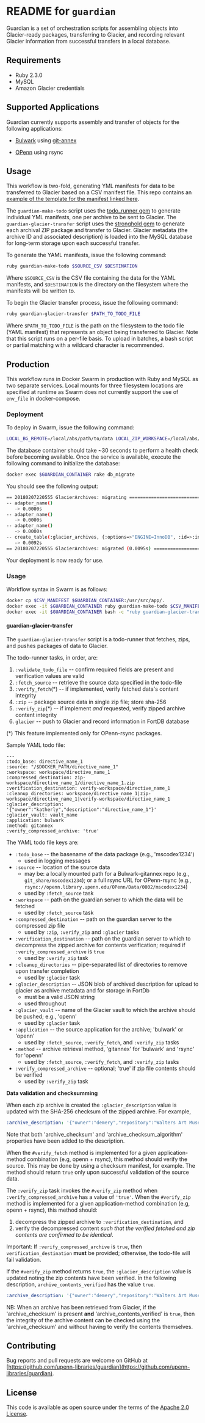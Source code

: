 # README for `guardian`

Guardian is a set of orchestration scripts for assembling objects into Glacier-ready packages, transferring to Glacier, and recording relevant Glacier information from successful transfers in a local database.

## Requirements

* Ruby 2.3.0
* MySQL
* Amazon Glacier credentials

## Supported Applications

Guardian currently supports assembly and transfer of objects for the following applications:

* [Bulwark](https://github.com/upenn-libraries/bulwark) using [git-annex](https://git-annex.branchable.com/)

* [OPenn](https://openn.library.upenn.edu) using rsync

## Usage

This workflow is two-fold, generating YML manifests for data to be transferred to Glacier based on a CSV manifest file.  This repo contains an [example of the template for the manifest linked here](examples/example_guardian_manifest.csv).

The `guardian-make-todo` script uses the [todo_runner gem](https://github.com/upenn-libraries/todo_runner) to generate individual YML manifests, one per archive to be sent to Glacier.  The `guardian-glacier-transfer` script uses the [stronghold gem](https://github.com/upenn-libraries/stronghold) to generate each archival ZIP package and transfer to Glacier.  Glacier metadata (the archive ID and associated description) is loaded into the MySQL database for long-term storage upon each successful transfer. 

To generate the YAML manifests, issue the following command:

```bash 
ruby guardian-make-todo $SOURCE_CSV $DESTINATION
```

Where `$SOURCE_CSV` is the CSV file containing the data for the YAML manifests, and `$DESTINATION` is the directory on the filesystem where the manifests will be written to.

To begin the Glacier transfer process, issue the following command:

```bash
ruby guardian-glacier-transfer $PATH_TO_TODO_FILE
```

Where `$PATH_TO_TODO_FILE` is the path on the filesystem to the todo file (YAML manifest) that represents an object being transferred to Glacier.  Note that this script runs on a per-file basis.  To upload in batches, a bash script or partial matching with a wildcard character is recommended.

## Production

This workflow runs in Docker Swarm in production with Ruby and MySQL as two separate services.  Local mounts for three filesystem locations are specified at runtime as Swarm does not currently support the use of `env_file` in docker-compose.

### Deployment

To deploy in Swarm, issue the following command:

```bash
LOCAL_BG_REMOTE=/local/abs/path/to/data LOCAL_ZIP_WORKSPACE=/local/abs/path/to/workspace LOCAL_LOG_FILE=/local/abs/path/to/logsdir/ docker stack deploy -c docker-compose.yml guardian
```

The database container should take ~30 seconds to perform a health check before becoming available.  Once the service is available, execute the following command to initialize the database:

```bash
docker exec $GUARDIAN_CONTAINER rake db_migrate
```

You should see the following output:

```bash
== 20180207220555 GlacierArchives: migrating ==================================
-- adapter_name()
   -> 0.0000s
-- adapter_name()
   -> 0.0000s
-- adapter_name()
   -> 0.0000s
-- create_table(:glacier_archives, {:options=>"ENGINE=InnoDB", :id=>:integer})
   -> 0.0092s
== 20180207220555 GlacierArchives: migrated (0.0095s) =========================
```

Your deployment is now ready for use.

### Usage

Workflow syntax in Swarm is as follows:

```bash
docker cp $CSV_MANIFEST $GUARDIAN_CONTAINER:/usr/src/app/.
docker exec -it $GUARDIAN_CONTAINER ruby guardian-make-todo $CSV_MANIFEST todos/
docker exec -it $GUARDIAN_CONTAINER bash -c "ruby guardian-glacier-transfer todos/*.todo"
```

#### guardian-glacier-transfer

The `guardian-glacier-transfer` script is a todo-runner that fetches, zips, and pushes packages of data to Glacier.

The todo-runner tasks, in order, are:

1. `:validate_todo_file` -- confirm required fields are present and verification values are valid 
2. `:fetch_source` -- retrieve the source data specified in the todo-file
3. `:verify_fetch`(*) -- if implemented, verify fetched data's content integrity
4. `:zip` -- package source data in single zip file; store sha-256
5. `:verify_zip`(*) -- if implement *and* requested, verify zipped archive content integrity
6. `glacier` -- push to Glacier and record information in FortDB database

(*) This feature implemented only for OPenn-rsync packages. 


Sample YAML todo file:

    ---
    :todo_base: directive_name_1
    :source: "/$DOCKER_PATH/directive_name_1"
    :workspace: workspace/directive_name_1
    :compressed_destination: zip-workspace/directive_name_1/directive_name_1.zip
    :verification_destination: verify-workspace/directive_name_1
    :cleanup_directories: workspace/directive_name_1|zip-workspace/directive_name_1|verify-workspace/directive_name_1
    :glacier_description: '{"owner":"katherly","description":"directive_name_1"}'
    :glacier_vault: vault_name
    :application: bulwark
    :method: gitannex
    :verify_compressed_archive: 'true'

The YAML todo file keys are:

- `:todo_base` -- the basename of the data package (e.g., 'mscodex1234')
    - used in logging messages
- `:source` -- location of the source data
    - may be: a locally mounted path for a Bulwark-gitannex repo (e.g., `git_share/mscodex1234`); or a full rsync URL for OPenn-rsync (e.g., `rsync://openn.library.upenn.edu/OPenn/Data/0002/mscodex1234`)
    - used by `:fetch_source` task
- `:workspace` -- path on the guardian server to which the data will be fetched
    - used by `:fetch_source` task
- `:compressed_destination` -- path on the guardian server to the compressed zip file
    - used by `:zip`, `:verify_zip` and `:glacier` tasks
- `:verification_destination` -- path on the guardian server to which to decompress the zipped archive for contents verification; required if `:verify_compressed_archive` is `true`
    - used by `:verify_zip` task
- `:cleanup_directories` -- pipe-separated list of directories to remove upon transfer completion
    - used by `:glacier` task
- `:glacier_description` -- JSON blob of archived description for upload to glacier as archive metadata and for storage in FortDb
    - must be a valid JSON string
    - used throughout
- `:glacier_vault` -- name of the Glacier vault to which the archive should be pushed; e.g., 'openn'
    - used by `:glacier` task
- `:application` -- the source application for the archive; 'bulwark' or 'openn'
    - used by `:fetch_source`, `:verify_fetch`, and `:verify_zip` tasks
- `:method` -- archive retrieval method, 'gitannex' for 'bulwark' and 'rsync' for 'openn'
    - used by `:fetch_source`, `:verify_fetch`, and `:verify_zip` tasks
- `:verify_compressed_archive` -- optional; 'true' if zip file contents should be verified
    - used by `:verify_zip` task
    
**Data validation and checksumming**

When each zip archive is created the `:glacier_description` value is updated 
with the SHA-256 checksum of the zipped archive. For example,

```yaml
:archive_description: '{"owner":"demery","repository":"Walters Art Museum","openn_repo_id":"0020","description":"W681","archive_checksum":"094b114a0d79f09e6be1c4c893e4e1076d9432ff3218eac16d82fa2f6c30ecb5","archive_checksum_algorithm":"sha256"}'
```
    
Note that both 'archive_checksum' and 'archive_checksum_algorithm' properties have been added to the description.

When the `#verify_fetch` method is implemented for a given application-method combination (e.g, openn + rsync), this method should verify the source. This may be done by using a checksum manifest, for example. The method should return `true` only upon successful validation of the source data.

The `:verify_zip` task invokes the `#verify_zip` method when `:verify_compressed_archive` has a value of `'true'`. When the `#verify_zip` method is implemented for a given application-method combination (e.g, openn + rsync), this method should:

1. decompress the zipped archive to `:verification_destination`, and
2. verify the decompressed content *such that the verified fetched and zip contents are confirmed to be identical*.

Important: If `:verify_compressed_archive` is `true`, then `verification_destination` **must** be provided; otherwise, the todo-file will fail validation.

If the `#verify_zip` method returns `true`, the `:glacier_description` value is updated noting the zip contents have been verified. In the following description, `archive_contents_verified` has the value `true`.
                                            
```yaml
:archive_description: '{"owner":"demery","repository":"Walters Art Museum","openn_repo_id":"0020","description":"W681","archive_checksum":"094b114a0d79f09e6be1c4c893e4e1076d9432ff3218eac16d82fa2f6c30ecb5","archive_checksum_algorithm":"sha256""archive_contents_verified":true}'
```

NB: When an archive has been retrieved from Glacier, if the 'archive_checksum' is present **and** 'archive_contents_verified' is `true`, then the integrity of the archive content can be checked using the 'archive_checksum' and without having to verify the contents themselves. 

## Contributing

Bug reports and pull requests are welcome on GitHub at [https://github.com/upenn-libraries/guardian](https://github.com/upenn-libraries/guardian).

## License

This code is available as open source under the terms of the [Apache 2.0 License](https://opensource.org/licenses/Apache-2.0).

